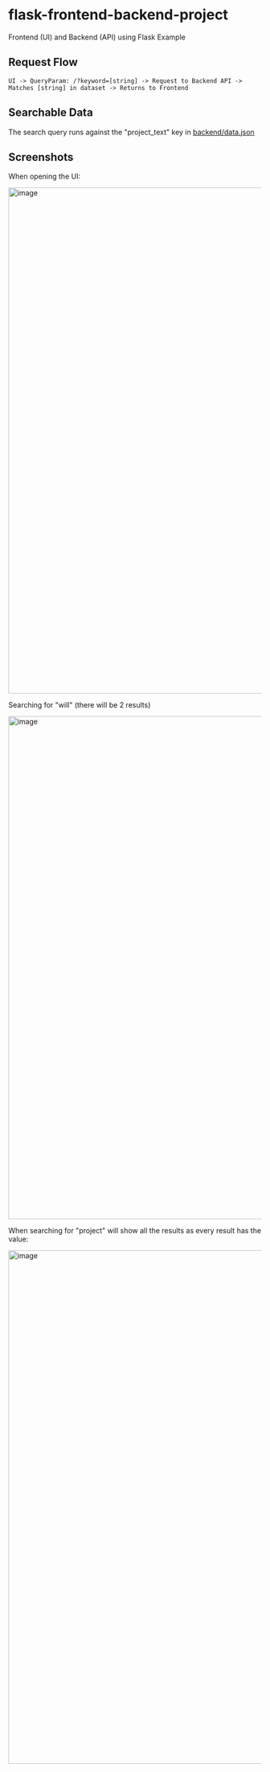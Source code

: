 # flask-frontend-backend-project
Frontend (UI) and Backend (API) using Flask Example

## Request Flow

```
UI -> QueryParam: /?keyword=[string] -> Request to Backend API -> Matches [string] in dataset -> Returns to Frontend
```

## Searchable Data

The search query runs against the "project_text" key in [backend/data.json](backend/data.json)

## Screenshots

When opening the UI:

<img width="1007" alt="image" src="https://user-images.githubusercontent.com/567298/66004815-04589c00-e4aa-11e9-9845-2312862ba1f0.png">

Searching for "will" (there will be 2 results)

<img width="1001" alt="image" src="https://user-images.githubusercontent.com/567298/66004848-13d7e500-e4aa-11e9-88fb-93c172f19145.png">

When searching for "project" will show all the results as every result has the value:

<img width="1022" alt="image" src="https://user-images.githubusercontent.com/567298/66004891-29e5a580-e4aa-11e9-98be-a10d9800874c.png">
